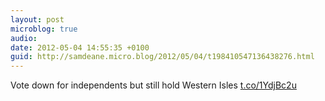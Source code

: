 ```yaml
---
layout: post
microblog: true
audio: 
date: 2012-05-04 14:55:35 +0100
guid: http://samdeane.micro.blog/2012/05/04/t198410547136438276.html
---
```

Vote down for independents but still hold Western Isles [t.co/1YdjBc2u](http://t.co/1YdjBc2u)
